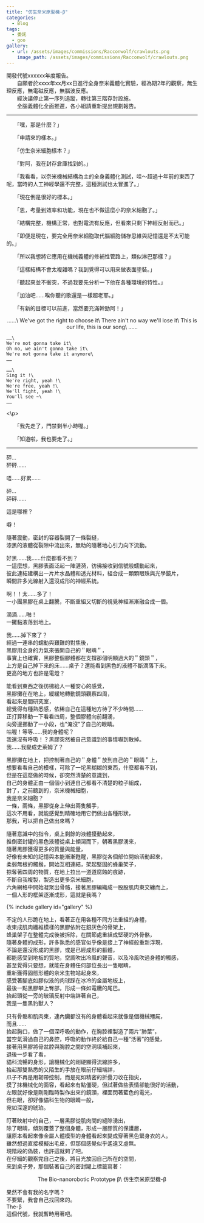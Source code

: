 ```yaml
---
title: "仿生奈米原型機-β"
categories:
  - Blog
tags:
  - 委託
  - goo
gallery:
  - url: /assets/images/commissions/Racconwolf/crawlouts.png
    image_path: /assets/images/commissions/Racconwolf/crawlouts.png
---
```


開發代號xxxxxx年度報告。\
　　自願者於xxxx年xx月xx日進行全身奈米義體化實驗，經為期2年的觀察，無生理反應，無電磁反應，無腦波反應。\
　　經決議停止第一序列追蹤，轉往第三階存封設施。\
　　全腦義體化全面推遲，各小組請重新提出規劃報告。

---

　　「嘿，那是什麼？」

　　「申請來的樣本。」

　　「仿生奈米細胞樣本？」

　　「對阿，我在封存倉庫找到的。」

　　「我看看，以奈米機械結構為主的全身義體化測試，哇～超過十年前的東西了呢，當時的人工神經學還不完整，這種測試也太冒進了。」

　　「現在倒是很好的標本。」

　　「恩，考量到效率和功能，現在也不做這麼小的奈米細胞了。」

　　「結構完整，機構正常，也對電流有反應，但看來只剩下神經反射而已。」

　　「即便是現在，要完全用奈米細胞取代腦細胞儲存思維與記憶還是不太可能的。」

　　「所以我想將它應用在機械義體的修補性管路上，類似淋巴那樣？」

　　「這樣結構不會太複雜嗎？我到覺得可以用來做表面塗裝。」

　　「聽起來並不衝突，不過我要先分析一下他在各種環境的特性。」

　　「加油吧……唉你聽的歌還是一樣超老耶。」

　　「有新的目標可以前進，當然要充滿幹勁阿！」


  <p style="text-align: center">
    ……\
    We've got the right to choose it\
    There ain't no way we'll lose it\
    This is our life, this is our song\
    ……

    ……\
    We're not gonna take it\
    Oh no, we ain't gonna take it\
    We're not gonna take it anymore\
    ……

    ……\
    Sing it !\
    We're right, yeah !\
    We're free, yeah !\
    We'll fight, yeah !\
    You'll see ~\
    ……
<\p>

　　「我先走了，門禁剩半小時喔。」

　　「知道啦，我也要走了。」

---

砰…\
砰砰……

唔……好累……

砰…\
砰砰……

這是哪裡？

噼！

隨著震動，密封的容器裂開了一條裂縫，\
漆黑的液體從裂隙中流出來，無助的隨著地心引力向下流動。

好黑……我……什麼都看不到？\
一這麼想，黑膠表面泛起一陣漣漪，彷彿接收到信號般蠕動起來，\
彼此連結建構出一片片水晶體和透光材料，組合成一顆顆眼珠與光學鏡片，\
瞬間許多光線射入還沒成形的神經系統。

啊！！太……多了！\
一小團黑膠在桌上翻騰，不斷重組又切斷的視覺神經漸漸融合成一個。

滴滴……啪！\
一攤黏液落到地上。

我……掉下來了？\
經過一連串的蠕動與艱難的對焦後，\
黑膠用全身的力氣來張開自己的＂眼睛＂，\
事實上也確實，黑膠整個膠體都在支撐那個明顯過大的＂鏡頭＂，\
上方是自己掉下來的床……桌子？還能看到黑色的液體不斷滴落下來。\
更高的地方也許是電燈？

能看到東西之後彷彿給人一種安心的感覺，\
黑膠攤在在地上，緩緩地轉動鏡頭觀察四周，\
看起來是間研究室，\
總覺得有種熟悉感，依稀自己在這種地方待了不少時間……\
正打算移動一下看看四周，整個膠體向前翻湧，\
向旁邊挪動了一小段，也"淹沒"了自己的眼睛。\
咕喔！等等……我的身體呢？\
我還沒有呼吸！？黑膠突然被自己意識到的事情嚇到散掉。\
我……我變成史萊姆了？

黑膠攤在地上，把控制著自己的＂身體＂放到自己的＂眼睛＂上，\
想要看看自己的模樣，可除了一坨黑糊糊的東西，什麼都看不到，\
但是在這麼做的時候，卻突然清楚的意識到，\
自己的身體正由一個個小到連自己都看不清楚的粒子組成，\
對了，之前聽到的，奈米機械細胞，\
我是奈米細胞？\
一條，兩條，黑膠從身上伸出兩隻觸手，\
這次不用看，就能感覺到精確地用它們做出各種形狀，\
那我，可以把自己做出來嗎？

隨著意識中的指令，桌上剩餘的液體擾動起來，\
推倒密封罐的黑色液體從桌上傾瀉而下，朝著黑膠湧來，\
隨著黑膠獲得更多的質量與能量，\
好像有未知的記憶與本能漸漸甦醒，黑膠從各個部位開始活動起來，\
柔弱無根的觸鬚，開始互相連結，架起堅固的蜂巢架子，\
掠奪著四周的物質，在地上拉出一道道腐蝕的痕跡，\
不斷自我複製，製造出更多奈米細胞，\
六角網格中開始凝聚出骨骼，接著黑膠編織成一股股肌肉束交纏而上，\
一個人形的框架逐漸成形，這就是我嗎？

{% include gallery id="gallery" %}

不定的人形跪在地上，看著正在用各種不同方法重組的身體，\
收束成肌肉纖維模樣的黑膠依附在銀灰色的骨架上，\
蜂巢架子在整體完成後被拆除，在關節處重組成堅硬的外骨骼，\
隨著身體的成形，許多孰悉的感官似乎像是接上了神經般重新浮現，\
不論是還沒形成的黑膠，或是已經成形的軀體，\
都能感受到地板的質地，空調吹出冷風的聲音，以及冷風吹過身體的觸感，\
甚至覺得只要想，就能在身體任何部位長出一隻眼睛，\
重新獲得固態形體的奈米生物站起身來，\
感受著腳底如膠似液的肉球踩在冰冷的金屬地板上，\
最後一點黑膠攀上臀部，形成一條如電纜的尾巴。\
抬起頭從一旁的玻璃反射中端詳著自己，\
我是一隻黑豹獸人？

只有骨骼和肌肉束，連內臟都沒有的身體看起來就像是個機械殭屍，\
而且……\
抬起胸口，做了一個深呼吸的動作，在胸腔裡製造了兩片”肺葉”，\
當空氣滑過自己的鼻腔，呼吸的動作終於給自己一種”活著”的感覺，\
接著用黑膠將骨盆腔與胸腔之間的空洞填補起來，\
退後一步看了看，\
貓科流暢的身形，讓機械化的剛硬顯得流線許多，\
抬起那雙熟悉的又陌生的手放在眼前仔細端詳，\
爪子不再是用韌帶控制，而是宛如精密的折疊刀收在指尖，\
摸了抹機械化的面容，看起來有點僵硬，但試著做些表情卻能很好的活動，\
左眼就好像是剛剛臨時製作出來的鏡頭，裡面閃著藍色的電光，\
但右眼，卻好像貓科生物的眼睛一般，\
宛如深邃的琥珀。

盯著映射中的自己，一層黑膠從肌肉間的縫隙湧出，\
除了眼睛，傾刻覆蓋了整個身體，形成一層膠質的保護層，\
讓原本看起來像金屬人體模型的身體看起來變成穿著黑色緊身衣的人。\
雖然想過直接模擬出毛皮，但那個感覺似乎遙遠又虛無。\
現階段的偽裝，也許這就夠了吧。\
在仔細的觀察完自己之後，將目光放回自己所在的空間，\
來到桌子旁，那個裝著自己的密封罐上標籤寫著：

  <p style="text-align: center">
    The Bio-nanorobotic Prototype β\
    仿生奈米原型機-β
</p>


果然不會有我的名字嗎？\
不要緊，我會自己找回來的。\
The-β\
這個代號，我就暫時用著吧。
